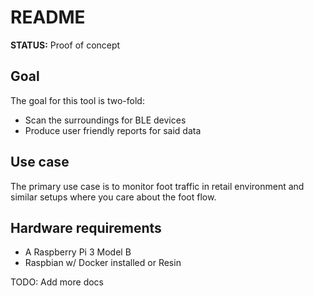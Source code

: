 # README

**STATUS:** Proof of concept

## Goal

The goal for this tool is two-fold:

 * Scan the surroundings for BLE devices
 * Produce user friendly reports for said data

## Use case

The primary use case is to monitor foot traffic in retail environment and similar setups where you care about the foot flow.

## Hardware requirements

 * A Raspberry Pi 3 Model B
 * Raspbian w/ Docker installed or Resin

TODO: Add more docs
